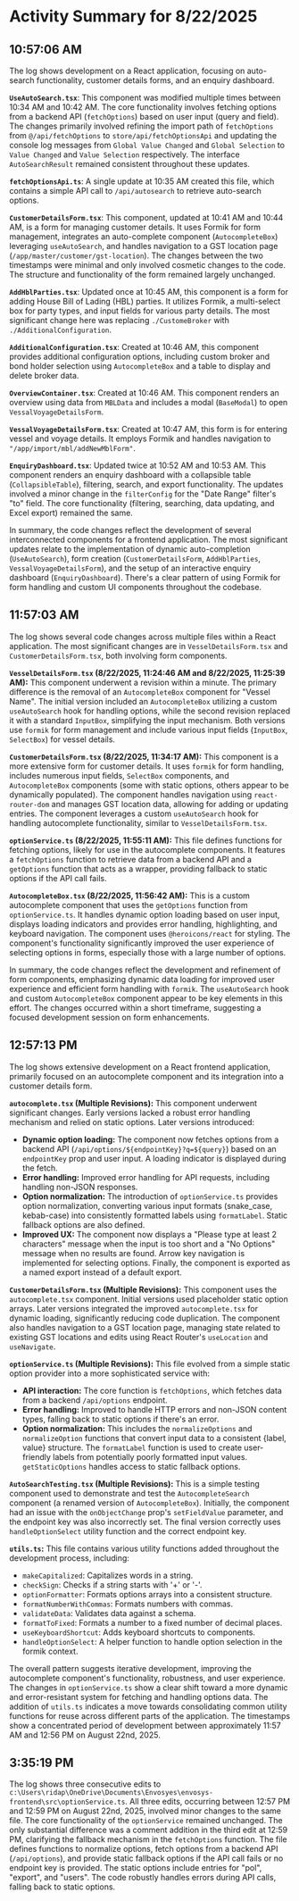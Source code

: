 # Activity Summary for 8/22/2025

## 10:57:06 AM
The log shows development on a React application, focusing on auto-search functionality, customer details forms, and an enquiry dashboard.

**`UseAutoSearch.tsx`**: This component was modified multiple times between 10:34 AM and 10:42 AM.  The core functionality involves fetching options from a backend API (`fetchOptions`) based on user input (query and field).  The changes primarily involved refining the import path of `fetchOptions` from  `@/api/fetchOptions` to `store/api/fetchOptionsApi` and updating the console log messages from  `Global Value Changed` and `Global Selection` to  `Value Changed` and `Value Selection` respectively.  The interface `AutoSearchResult` remained consistent throughout these updates.


**`fetchOptionsApi.ts`**: A single update at 10:35 AM created this file, which contains a simple API call to `/api/autosearch` to retrieve auto-search options.

**`CustomerDetailsForm.tsx`**: This component, updated at 10:41 AM and 10:44 AM, is a form for managing customer details.  It uses Formik for form management, integrates an auto-complete component (`AutocompleteBox`) leveraging `useAutoSearch`, and handles navigation to a GST location page (`/app/master/customer/gst-location`). The changes between the two timestamps were minimal and only involved cosmetic changes to the code.  The structure and functionality of the form remained largely unchanged.

**`AddHblParties.tsx`**:  Updated once at 10:45 AM, this component is a form for adding House Bill of Lading (HBL) parties.  It utilizes Formik, a multi-select box for party types, and input fields for various party details.  The most significant change here was replacing `./CustomeBroker` with `./AdditionalConfiguration`.


**`AdditionalConfiguration.tsx`**: Created at 10:46 AM, this component provides additional configuration options, including custom broker and bond holder selection using `AutocompleteBox` and a table to display and delete broker data.

**`OverviewContainer.tsx`**: Created at 10:46 AM.  This component renders an overview using data from `MBLData` and includes a modal (`BaseModal`) to open `VessalVoyageDetailsForm`.

**`VessalVoyageDetailsForm.tsx`**: Created at 10:47 AM, this form is for entering vessel and voyage details. It employs Formik and handles navigation to `"/app/import/mbl/addNewMblForm"`.

**`EnquiryDashboard.tsx`**: Updated twice at 10:52 AM and 10:53 AM. This component renders an enquiry dashboard with a collapsible table (`CollapsibleTable`), filtering, search, and export functionality. The updates involved a minor change in the `filterConfig` for the "Date Range" filter's "to" field.  The core functionality (filtering, searching, data updating, and Excel export) remained the same.


In summary, the code changes reflect the development of several interconnected components for a frontend application. The most significant updates relate to the implementation of dynamic auto-completion (`UseAutoSearch`), form creation (`CustomerDetailsForm`, `AddHblParties`, `VessalVoyageDetailsForm`), and the setup of an interactive enquiry dashboard (`EnquiryDashboard`).  There's a clear pattern of using Formik for form handling and custom UI components throughout the codebase.


## 11:57:03 AM
The log shows several code changes across multiple files within a React application.  The most significant changes are in `VesselDetailsForm.tsx` and `CustomerDetailsForm.tsx`, both involving form components.

**`VesselDetailsForm.tsx` (8/22/2025, 11:24:46 AM and 8/22/2025, 11:25:39 AM):**  This component underwent a revision within a minute. The primary difference is the removal of an `AutocompleteBox` component for "Vessel Name". The initial version included an `AutocompleteBox` utilizing a custom `useAutoSearch` hook for handling options, while the second revision replaced it with a standard `InputBox`, simplifying the input mechanism.  Both versions use `formik` for form management and include various input fields (`InputBox`, `SelectBox`) for vessel details.


**`CustomerDetailsForm.tsx` (8/22/2025, 11:34:17 AM):** This component is a more extensive form for customer details. It uses `formik` for form handling, includes numerous input fields, `SelectBox` components, and `AutocompleteBox` components (some with static options, others appear to be dynamically populated).  The component handles navigation using `react-router-dom` and manages GST location data, allowing for adding or updating entries. The component leverages a custom `useAutoSearch` hook for handling autocomplete functionality, similar to `VesselDetailsForm.tsx`.


**`optionService.ts` (8/22/2025, 11:55:11 AM):** This file defines functions for fetching options, likely for use in the autocomplete components. It features a `fetchOptions` function to retrieve data from a backend API and a `getOptions` function that acts as a wrapper, providing fallback to static options if the API call fails.


**`AutocompleteBox.tsx` (8/22/2025, 11:56:42 AM):** This is a custom autocomplete component that uses the `getOptions` function from `optionService.ts`.  It handles dynamic option loading based on user input, displays loading indicators and provides error handling, highlighting, and keyboard navigation. The component uses `@heroicons/react` for styling.  The component's functionality significantly improved the user experience of selecting options in forms, especially those with a large number of options.

In summary, the code changes reflect the development and refinement of form components, emphasizing dynamic data loading for improved user experience and efficient form handling with `formik`. The `useAutoSearch` hook and custom `AutocompleteBox` component appear to be key elements in this effort.  The changes occurred within a short timeframe, suggesting a focused development session on form enhancements.


## 12:57:13 PM
The log shows extensive development on a React frontend application, primarily focused on an autocomplete component and its integration into a customer details form.

**`autocomplete.tsx` (Multiple Revisions):** This component underwent significant changes.  Early versions lacked a robust error handling mechanism and relied on static options. Later versions introduced:

* **Dynamic option loading:** The component now fetches options from a backend API (`/api/options/${endpointKey}?q=${query}`) based on an `endpointKey` prop and user input.  A loading indicator is displayed during the fetch.
* **Error handling:** Improved error handling for API requests, including handling non-JSON responses.
* **Option normalization:**  The introduction of `optionService.ts` provides option normalization, converting various input formats (snake_case, kebab-case) into consistently formatted labels using `formatLabel`.  Static fallback options are also defined.
* **Improved UX:**  The component now displays a "Please type at least 2 characters" message when the input is too short and a "No Options" message when no results are found.  Arrow key navigation is implemented for selecting options.  Finally, the component is exported as a named export instead of a default export.


**`CustomerDetailsForm.tsx` (Multiple Revisions):** This component uses the `autocomplete.tsx` component.  Initial versions used placeholder static option arrays.  Later versions integrated the improved `autocomplete.tsx` for dynamic loading, significantly reducing code duplication. The component also handles navigation to a GST location page, managing state related to existing GST locations and edits using React Router's `useLocation` and `useNavigate`.

**`optionService.ts` (Multiple Revisions):**  This file evolved from a simple static option provider into a more sophisticated service with:

* **API interaction:**  The core function is `fetchOptions`, which fetches data from a backend `/api/options` endpoint.
* **Error handling:** Improved to handle HTTP errors and non-JSON content types, falling back to static options if there's an error.
* **Option normalization:** This includes the  `normalizeOptions` and `normalizeOption` functions that convert input data to a consistent {label, value} structure.  The `formatLabel` function is used to create user-friendly labels from potentially poorly formatted input values.  `getStaticOptions` handles access to static fallback options.


**`AutoSearchTesting.tsx` (Multiple Revisions):**  This is a simple testing component used to demonstrate and test the `AutocompleteSearch` component (a renamed version of `AutocompleteBox`). Initially, the component had an issue with the `onObjectChange` prop's `setFieldValue` parameter, and the endpoint key was also incorrectly set. The final version correctly uses `handleOptionSelect` utility function and the correct endpoint key.

**`utils.ts`:** This file contains various utility functions added throughout the development process, including:

* `makeCapitalized`: Capitalizes words in a string.
* `checkSign`: Checks if a string starts with '+' or '-'.
* `optionFormatter`: Formats options arrays into a consistent structure.
* `formatNumberWithCommas`: Formats numbers with commas.
* `validateData`: Validates data against a schema.
* `formatToFixed`: Formats a number to a fixed number of decimal places.
* `useKeyboardShortcut`: Adds keyboard shortcuts to components.
* `handleOptionSelect`: A helper function to handle option selection in the formik context.


The overall pattern suggests iterative development, improving the autocomplete component's functionality, robustness, and user experience. The changes in `optionService.ts` show a clear shift toward a more dynamic and error-resistant system for fetching and handling options data. The addition of `utils.ts` indicates a move towards consolidating common utility functions for reuse across different parts of the application.  The timestamps show a concentrated period of development between approximately 11:57 AM and 12:56 PM on August 22nd, 2025.


## 3:35:19 PM
The log shows three consecutive edits to `c:\Users\ridap\OneDrive\Documents\Envosyes\envosys-frontend\src\optionService.ts`.  All three edits, occurring between 12:57 PM and 12:59 PM on August 22nd, 2025,  involved minor changes to the same file. The core functionality of the `optionService` remained unchanged. The only substantial difference was a comment addition in the third edit at 12:59 PM, clarifying the fallback mechanism in the `fetchOptions` function.  The file defines functions to normalize options, fetch options from a backend API (`/api/options`), and provide static fallback options if the API call fails or no endpoint key is provided.  The static options include entries for "pol", "export", and "users".  The code robustly handles errors during API calls, falling back to static options.
